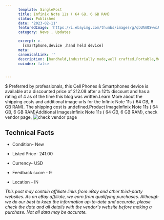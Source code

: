 ```yaml
---
      template: SinglePost
      title: Infinix Note 11s ( 64 GB, 6 GB RAM)
      status: Published
      date: '2023-02-11'
      featuredImage: 'https://i.ebayimg.com/thumbs/images/g/qbUAAOSwwi9j07Nn/s-l225.jpg'
      category: News , Updates

      excerpt: >-
        [smartphone,device ,hand held device]
      meta:
      canonicalLink: ''
      description: [handheld,industrially made,well crafted,Portable,Mobile,Compact,Convenient,Lightweight,Maneuverable,Man-portable,Miniature,Carriable,Hand-held,Light,Holdable,Transportable,Mobile device,Pocket-sized,On-the-go,Wireless,Cordless,Compact size,Convenient size, smartphone,device ,hand held device]
      noindex: false

        
---
```

$
    Preferred by professionals, this Cell Phones & Smartphones device is available at a discounted price of 212.08 after a 12% discount and has a rating of 4 as of the time this blog was written.Learn More about the shipping costs and additional image urls for the Infinix Note 11s ( 64 GB, 6 GB RAM). The shipping cost is undefined.Product ImageInfinix Note 11s ( 64 GB, 6 GB RAM)Additional ImagesInfinix Note 11s ( 64 GB, 6 GB RAM), check vendor page, ![check vendor page](https://origin-galleryplus.ebayimg.com/ws/web/144918768364_2_0_1/225x225.jpg,https://origin-galleryplus.ebayimg.com/ws/web/144918768364_3_0_1/225x225.jpg,https://origin-galleryplus.ebayimg.com/ws/web/144918768364_4_0_1/225x225.jpg)
    
    

 ## Technical Facts 



     
      

 - Condition- New 


      

 - Listed Price- 241.00 


      

 - Currency- USD 


      

 - Feedback score - 9 


      

 - Location - IN 


      
      

 *_This post may contain affiliate links from eBay and other third-party websites. As an eBay affiliate, we earn from qualifying purchases. Although we do our best to keep the information up-to-date and accurate, please check the date and all details with the vendor's website before making a purchase. Not all data may be accurate._*



    
    
    
    
    